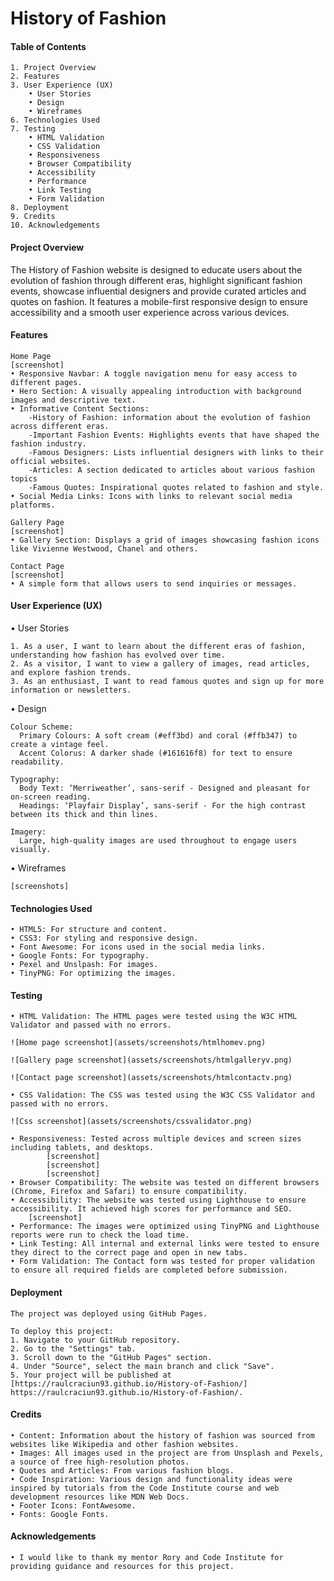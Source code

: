 # History of Fashion

#### Table of Contents

	1. Project Overview
	2. Features
	3. User Experience (UX)
		• User Stories
		• Design
		• Wireframes
	6. Technologies Used
	7. Testing
		• HTML Validation
		• CSS Validation
		• Responsiveness
		• Browser Compatibility
		• Accessibility
		• Performance
		• Link Testing
		• Form Validation
	8. Deployment
	9. Credits
	10. Acknowledgements

#### Project Overview

The History of Fashion website is designed to educate users about the evolution of fashion through different eras, highlight significant fashion events, showcase influential designers and provide curated articles and quotes on fashion. It features a mobile-first responsive design to ensure accessibility and a smooth user experience across various devices.

#### Features

	Home Page
	[screenshot]
	• Responsive Navbar: A toggle navigation menu for easy access to different pages.
	• Hero Section: A visually appealing introduction with background images and descriptive text.
	• Informative Content Sections:
		-History of Fashion: information about the evolution of fashion across different eras.
		-Important Fashion Events: Highlights events that have shaped the fashion industry.
		-Famous Designers: Lists influential designers with links to their official websites.
		-Articles: A section dedicated to articles about various fashion topics
		-Famous Quotes: Inspirational quotes related to fashion and style.
	• Social Media Links: Icons with links to relevant social media platforms.

	Gallery Page
	[screenshot]
	• Gallery Section: Displays a grid of images showcasing fashion icons like Vivienne Westwood, Chanel and others.

	Contact Page
	[screenshot]
	• A simple form that allows users to send inquiries or messages.


#### User Experience (UX)

 • User Stories

	1. As a user, I want to learn about the different eras of fashion, understanding how fashion has evolved over time.
	2. As a visitor, I want to view a gallery of images, read articles, and explore fashion trends.
	3. As an enthusiast, I want to read famous quotes and sign up for more information or newsletters.


 • Design

	Colour Scheme:
	  Primary Colours: A soft cream (#eff3bd) and coral (#ffb347) to create a vintage feel.
	  Accent Colorus: A darker shade (#161616f8) for text to ensure readability.

	Typography:
	  Body Text: ‘Merriweather’, sans-serif - Designed and pleasant for on-screen reading.
	  Headings: ‘Playfair Display’, sans-serif - For the high contrast between its thick and thin lines.

	Imagery:
	  Large, high-quality images are used throughout to engage users visually.

 • Wireframes
	
	[screenshots]


#### Technologies Used

	• HTML5: For structure and content.
	• CSS3: For styling and responsive design.
	• Font Awesome: For icons used in the social media links.
	• Google Fonts: For typography.
	• Pexel and Unslpash: For images.
	• TinyPNG: For optimizing the images.

#### Testing

	• HTML Validation: The HTML pages were tested using the W3C HTML Validator and passed with no errors.

	![Home page screenshot](assets/screenshots/htmlhomev.png)

	![Gallery page screenshot](assets/screenshots/htmlgalleryv.png)

	![Contact page screenshot](assets/screenshots/htmlcontactv.png)

	• CSS Validation: The CSS was tested using the W3C CSS Validator and passed with no errors.

	![Css screenshot](assets/screenshots/cssvalidator.png)

	• Responsiveness: Tested across multiple devices and screen sizes including tablets, and desktops.
			[screenshot]
			[screenshot]
			[screenshot]
	• Browser Compatibility: The website was tested on different browsers (Chrome, Firefox and Safari) to ensure compatibility.
	• Accessibility: The website was tested using Lighthouse to ensure accessibility. It achieved high scores for performance and SEO.
		[screenshot]
	• Performance: The images were optimized using TinyPNG and Lighthouse reports were run to check the load time.
	• Link Testing: All internal and external links were tested to ensure they direct to the correct page and open in new tabs.
	• Form Validation: The Contact form was tested for proper validation to ensure all required fields are completed before submission.

#### Deployment

	The project was deployed using GitHub Pages.

  	To deploy this project:
	1. Navigate to your GitHub repository.
	2. Go to the "Settings" tab.
	3. Scroll down to the "GitHub Pages" section.
	4. Under "Source", select the main branch and click "Save".
	5. Your project will be published at [https://raulcraciun93.github.io/History-of-Fashion/] https://raulcraciun93.github.io/History-of-Fashion/.

#### Credits

	• Content: Information about the history of fashion was sourced from websites like Wikipedia and other fashion websites.
	• Images: All images used in the project are from Unsplash and Pexels, a source of free high-resolution photos.
	• Quotes and Articles: From various fashion blogs.
	• Code Inspiration: Various design and functionality ideas were inspired by tutorials from the Code Institute course and web development resources like MDN Web Docs.
	• Footer Icons: FontAwesome.
	• Fonts: Google Fonts.

#### Acknowledgements

	• I would like to thank my mentor Rory and Code Institute for providing guidance and resources for this project.
